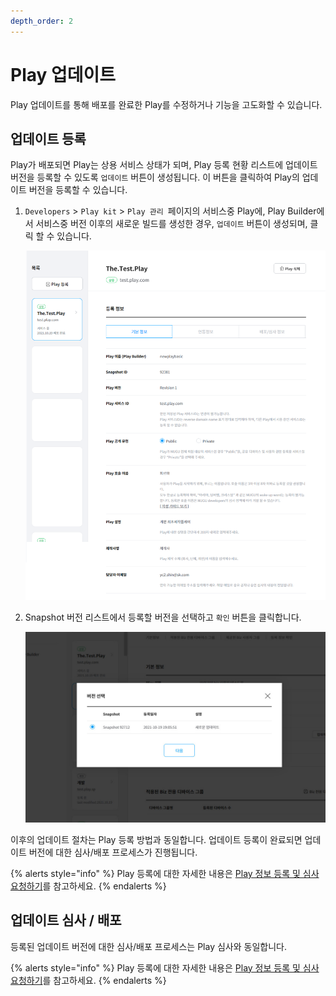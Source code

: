 ```yaml
---
depth_order: 2
---
```


# Play 업데이트

Play 업데이트를 통해 배포를 완료한 Play를 수정하거나 기능을 고도화할 수 있습니다.

## 업데이트 등록 <a href="register-an-update" id="register-an-update"></a>

Play가 배포되면 Play는 상용 서비스 상태가 되며, Play 등록 현황 리스트에 업데이트 버전을 등록할 수 있도록 `업데이트` 버튼이 생성됩니다. 이 버튼을 클릭하여 Play의 업데이트 버전을 등록할 수 있습니다.

1. `Developers` > `Play kit` > `Play 관리 `페이지의 서비스중 Play에, Play Builder에서 서비스중 버전 이후의 새로운 빌드를 생성한 경우, `업데이트` 버튼이 생성되며, 클릭 할 수 있습니다.

   ![](../../assets/images/PlayManage2_1.png)
2. Snapshot 버전 리스트에서 등록할 버전을 선택하고 `확인` 버튼을 클릭합니다.

   ![](../../assets/images/version.jpg)

이후의 업데이트 절차는 Play 등록 방법과 동일합니다. 업데이트 등록이 완료되면 업데이트 버전에 대한 심사/배포 프로세스가 진행됩니다.

{% alerts style="info" %}
Play 등록에 대한 자세한 내용은 [Play 정보 등록 및 심사 요청하기](../play-registration-and-review/#play-registration-and-review)를 참고하세요.
{% endalerts %}

## 업데이트 심사 / 배포 <a href="update-review-and-release" id="update-review-and-release"></a>

등록된 업데이트 버전에 대한 심사/배포 프로세스는 Play 심사와 동일합니다.

{% alerts style="info" %}
Play 등록에 대한 자세한 내용은 [Play 정보 등록 및 심사 요청하기](../play-registration-and-review/#play-registration-and-review)를 참고하세요.
{% endalerts %}

